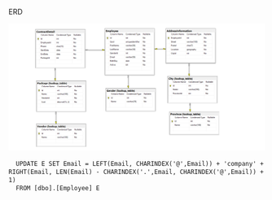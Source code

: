 ERD


![ERD](https://github.com/RCT-Development/NebulaChallenge/blob/main/Database%20Challenges/Database_ERD.png?raw=true)





      UPDATE E SET Email = LEFT(Email, CHARINDEX('@',Email)) + 'company' + RIGHT(Email, LEN(Email) - CHARINDEX('.',Email, CHARINDEX('@',Email)) + 1) 
      FROM [dbo].[Employee] E
